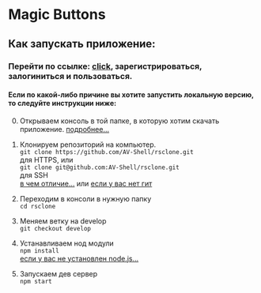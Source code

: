 # Magic Buttons 
## Как запускать приложение:
### Перейти по ссылке: [click](https://magic-buttons-from-fabulous-team.netlify.app/), зарегистрироваться, залогиниться и пользоваться. 
#### Если по какой-либо причине вы хотите запустить локальную версию, то следуйте инструкции ниже:
0) Открываем консоль в той папке, в которую хотим скачать приложение.
  [подробнее...](https://www.google.com/search?newwindow=1&source=hp&ei=LK4aYLC4LYKDhbIP-9qSiAg&iflsig=AINFCbYAAAAAYBq8PJochiO_JGO324CUeS_NauRMAYOp&q=%D0%BA%D0%B0%D0%BA+%D0%BE%D1%82%D0%BA%D1%80%D1%8B%D1%82%D1%8C+%D0%BA%D0%BE%D0%BD%D1%81%D0%BE%D0%BB%D1%8C+%D0%B2+%D0%BD%D1%83%D0%B6%D0%BD%D0%BE%D0%BC+%D0%BC%D0%B5%D1%81%D1%82%D0%B5&oq=%D0%BA%D0%B0%D0%BA+%D0%BE%D1%82%D0%BA%D1%80%D1%8B%D1%82%D1%8C+%D0%BA%D0%BE%D0%BD%D1%81%D0%BE%D0%BB%D1%8C+%D0%B2+%D0%BD%D1%83%D0%B6%D0%BD%D0%BE&gs_lcp=CgZwc3ktYWIQAxgAMgUIIRCgAToCCAA6AgguOgYIABAWEB5QvAVYwydgnDNoAHAAeACAAXiIAaUTkgEEMjEuNpgBAKABAaoBB2d3cy13aXo&sclient=psy-ab)
1) Клонируем репозиторий на компьютер.  
    `git clone https://github.com/AV-Shell/rsclone.git`  
    для HTTPS, или  
    `git clone git@github.com:AV-Shell/rsclone.git`      
    для SSH  
    [в чем отличие...](https://www.google.com/search?newwindow=1&ei=aa4aYNaVNtmSwPAP-5SVkAI&q=git+https+or+ssh&oq=git+https+o&gs_lcp=CgZwc3ktYWIQAxgAMgIIADIGCAAQFhAeMgYIABAWEB4yBggAEBYQHjIGCAAQFhAeMgYIABAWEB4yBggAEBYQHjIGCAAQFhAeMgYIABAWEB4yBggAEBYQHjoECAAQQzoECAAQClC9kwlYzLYJYLTBCWgBcAJ4AIABmgGIAa0KkgEDOC41mAEAoAEBqgEHZ3dzLXdpesABAQ&sclient=psy-ab)
     или  [если у вас нет гит](https://git-scm.com/downloads)

2) Переходим в консоли в нужную папку   
    `cd rsclone`
3) Меняем ветку на develop  
    `git checkout develop`
4) Устанавливаем нод модули  
`npm install`  
[если у вас не установлен node.js...](https://nodejs.org/en/download/)
5) Запускаем дев сервер  
`npm start`
